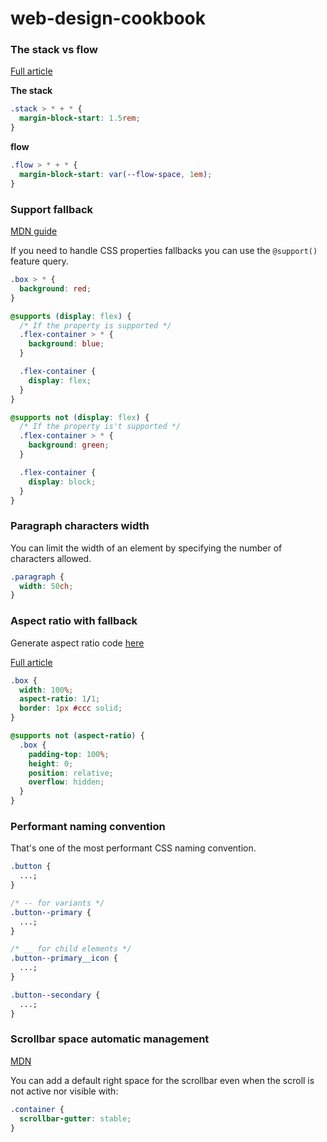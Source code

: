 # web-design-cookbook

### The stack vs flow

[Full article](https://andy-bell.co.uk/my-favourite-3-lines-of-css/?utm_source=tldrnewsletter)

**The stack**

```css
.stack > * + * {
  margin-block-start: 1.5rem;
}
```

**flow**

```css
.flow > * + * {
  margin-block-start: var(--flow-space, 1em);
}
```

### Support fallback

[MDN guide](https://developer.mozilla.org/en-US/docs/Web/CSS/@supports)

If you need to handle CSS properties fallbacks you can use the `@support()` feature query.

```css
.box > * {
  background: red;
}

@supports (display: flex) {
  /* If the property is supported */
  .flex-container > * {
    background: blue;
  }

  .flex-container {
    display: flex;
  }
}

@supports not (display: flex) {
  /* If the property is't supported */
  .flex-container > * {
    background: green;
  }

  .flex-container {
    display: block;
  }
}
```

### Paragraph characters width

You can limit the width of an element by specifying the number of characters allowed.

```css
.paragraph {
  width: 50ch;
}
```

### Aspect ratio with fallback

Generate aspect ratio code [here](https://ratiobuddy.com/)

[Full article](https://dev.to/nikolab/css-aspect-ratio-with-a-fallback-for-old-browsers-3eon)

```css
.box {
  width: 100%;
  aspect-ratio: 1/1;
  border: 1px #ccc solid;
}

@supports not (aspect-ratio) {
  .box {
    padding-top: 100%;
    height: 0;
    position: relative;
    overflow: hidden;
  }
}
```

### Performant naming convention

That's one of the most performant CSS naming convention.

```css
.button {
  ...;
}

/* -- for variants */
.button--primary {
  ...;
}

/* __ for child elements */
.button--primary__icon {
  ...;
}

.button--secondary {
  ...;
}
```

### Scrollbar space automatic management

[MDN](https://developer.mozilla.org/en-US/docs/Web/CSS/scrollbar-gutter)

You can add a default right space for the scrollbar even when the scroll is not active nor visible with:

```css
.container {
  scrollbar-gutter: stable;
}
```
